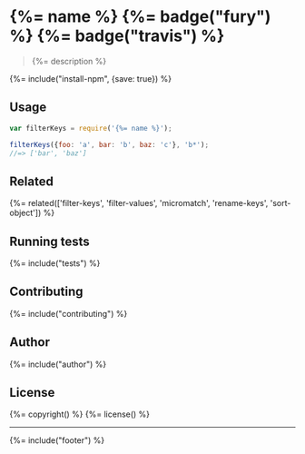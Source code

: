 # {%= name %} {%= badge("fury") %} {%= badge("travis") %}

> {%= description %}

{%= include("install-npm", {save: true}) %}

## Usage

```js
var filterKeys = require('{%= name %}');

filterKeys({foo: 'a', bar: 'b', baz: 'c'}, 'b*');
//=> ['bar', 'baz']
```

## Related
{%= related(['filter-keys', 'filter-values', 'micromatch', 'rename-keys', 'sort-object']) %}

## Running tests
{%= include("tests") %}

## Contributing
{%= include("contributing") %}

## Author
{%= include("author") %}

## License
{%= copyright() %}
{%= license() %}

***

{%= include("footer") %}
